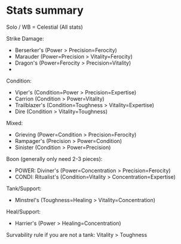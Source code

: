 # Stats summary

Solo / WB = Celestial (All stats)

Strike Damage: 
 - Berserker's (Power > Precision=Ferocity)
 - Marauder (Power=Precision > Vitality=Ferocity)
 - Dragon's (Power=Ferocity > Precision=Vitality)
 -
Condition:
 - Viper's (Condition=Power > Precision=Expertise)
 - Carrion (Condition > Power=Vitality)
 - Trailblazer's (Condition=Toughness > Vitality=Expertise)
 - Dire (Condition > Vitality=Toughness)

Mixed:
 - Grieving (Power=Condition > Precision=Ferocity)
 - Rampager's (Precision > Power=Condition)
 - Sinister (Condition > Power=Precision)

Boon (generally only need 2-3 pieces):
 - POWER: Diviner's (Power=Concentration > Precision=Ferocity)
 - CONDI: Ritualist's (Condition=Vitality > Concentration=Expertise)

Tank/Support: 
 - Minstrel's (Toughness=Healing > Vitality=Concentration)

Heal/Support:
 - Harrier's (Power > Healing=Concentration)

Survability rule if you are not a tank: Vitality > Toughness 
